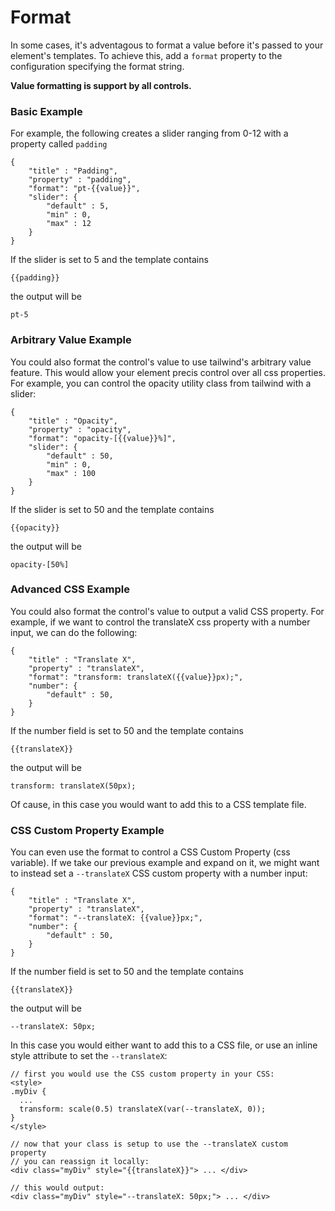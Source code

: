 # Format

In some cases, it's adventagous to format a value before it's passed to your element's templates. To achieve this, add a `format` property to the configuration specifying the format string.

**Value formatting is support by all controls.**

### Basic Example

For example, the following creates a slider ranging from 0-12 with a property called `padding`

```
{
    "title" : "Padding",
    "property" : "padding",
    "format": "pt-{{value}}",  
    "slider": {
        "default" : 5,
        "min" : 0,
        "max" : 12
    }
}
```

If the slider is set to 5 and the template contains&#x20;

```
{{padding}}
```

&#x20;the output will be&#x20;

```
pt-5
```

### Arbitrary Value Example

You could also format the control's value to use tailwind's arbitrary value feature. This would allow your element precis control over all css properties. For example, you can control the opacity utility class from tailwind with a slider:

```
{
    "title" : "Opacity",
    "property" : "opacity",
    "format": "opacity-[{{value}}%]",  
    "slider": {
        "default" : 50,
        "min" : 0,
        "max" : 100
    }
}
```

If the slider is set to 50 and the template contains&#x20;

```
{{opacity}}
```

&#x20;the output will be&#x20;

```
opacity-[50%]
```

### Advanced CSS Example

You could also format the control's value to output a valid CSS property. For example, if we want to control the translateX css property with a number input, we can do the following:

```
{
    "title" : "Translate X",
    "property" : "translateX",
    "format": "transform: translateX({{value}}px);",  
    "number": {
        "default" : 50,
    }
}
```

If the number field is set to 50 and the template contains&#x20;

```
{{translateX}}
```

&#x20;the output will be&#x20;

```
transform: translateX(50px);
```

Of cause, in this case you would want to add this to a CSS template file.

### CSS Custom Property Example

You can even use the format to control a CSS Custom Property (css variable). If we take our previous example and expand on it, we might want to instead set a `--translateX` CSS custom property with a number input:

```
{
    "title" : "Translate X",
    "property" : "translateX",
    "format": "--translateX: {{value}}px;",  
    "number": {
        "default" : 50,
    }
}
```

If the number field is set to 50 and the template contains&#x20;

```
{{translateX}}
```

&#x20;the output will be&#x20;

```
--translateX: 50px;
```

In this case you would either want to add this to a CSS file, or use an inline style attribute to set the `--translateX`:

```
// first you would use the CSS custom property in your CSS:
<style>
.myDiv {
  ...
  transform: scale(0.5) translateX(var(--translateX, 0));
}
</style>

// now that your class is setup to use the --translateX custom property
// you can reassign it locally:
<div class="myDiv" style="{{translateX}}"> ... </div>

// this would output:
<div class="myDiv" style="--translateX: 50px;"> ... </div>
```
